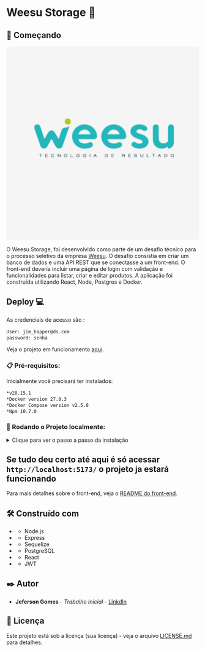 # Weesu Storage 🏬

## 🚀 Começando

![Imagem do Projeto](https://raw.githubusercontent.com/jefersongjr/weesu-api/main/frontend/src/assets/weesubg.png)


O Weesu Storage, foi desenvolvido como parte de um desafio técnico para o processo seletivo da empresa [Weesu](https://weesu.com.br). O desafio consistia em criar um banco de dados e uma API REST que se conectasse a um front-end. O front-end deveria incluir uma página de login com validação e funcionalidades para listar, criar e editar produtos. A aplicação foi construída utilizando React, Node, Postgres e Docker.

## Deploy 💻

As credenciais de acesso são : 

```
User: jim_happer@ds.com
password: senha
```

Veja o projeto em funcionamento [aqui](https://weesu-api-xupz.vercel.app/).

### 📋 Pré-requisitos:

Inicialmente você precisará ter instalados:

```
*v20.15.1
*Docker version 27.0.3
*Docker Compose version v2.5.0
*Npm 10.7.0
```
### 🔧 Rodando o Projeto localmente:


<details>
  <summary> Clique para ver o passo a passo da instalação </summary>
    
  ### 1- Crie um fork e clone o repositório :

ex:
```bash
git clone https://github.com/jefersongjr/weesu-api.git

```
### 2- navegue até o diretório do `/weesu/frontend` :

ex:
```
cd /weesu/frontend
```
### 3- mude o nome do arquivo .envExample para .env e instale as dependências

ex

```bash
mv .envExample .env
npm install
```

### 4- navegue até a pasta do `/weesu/backend e renomeie o envExample` :

ex:
```bash
cd ../backend
mv .envExample .env
```
### 5- construa a estrutura inicial da aplicação com os comandos: 

```bash
npm instal
npm run build
```

### 6- Monte os containers da aplicação usando o docker compose:  


```bash
    docker-compose up --build
````

### 7- crie e popule os dbs com comando: 
```bash
npm run db:init
```

</details>

## Se tudo deu certo até aqui é só acessar `http://localhost:5173/` o projeto ja estará funcionando 

Para mais detalhes sobre o front-end, veja o [README do front-end](https://github.com/jefersongjr/weesu-api/tree/main/frontend#readme).


## 🛠️ Construído com

* - Node.js
* - Express
* - Sequelize
* - PostgreSQL
* - React
* - JWT

## ✒️ Autor

* **Jeferson Gomes** - *Trabalho Inicial* - [LinkdIn](https://www.linkedin.com/in/jefersongjr/)

## 📄 Licença

Este projeto está sob a licença (sua licença) - veja o arquivo [LICENSE.md](https://github.com/usuario/projeto/licenca) para detalhes.
